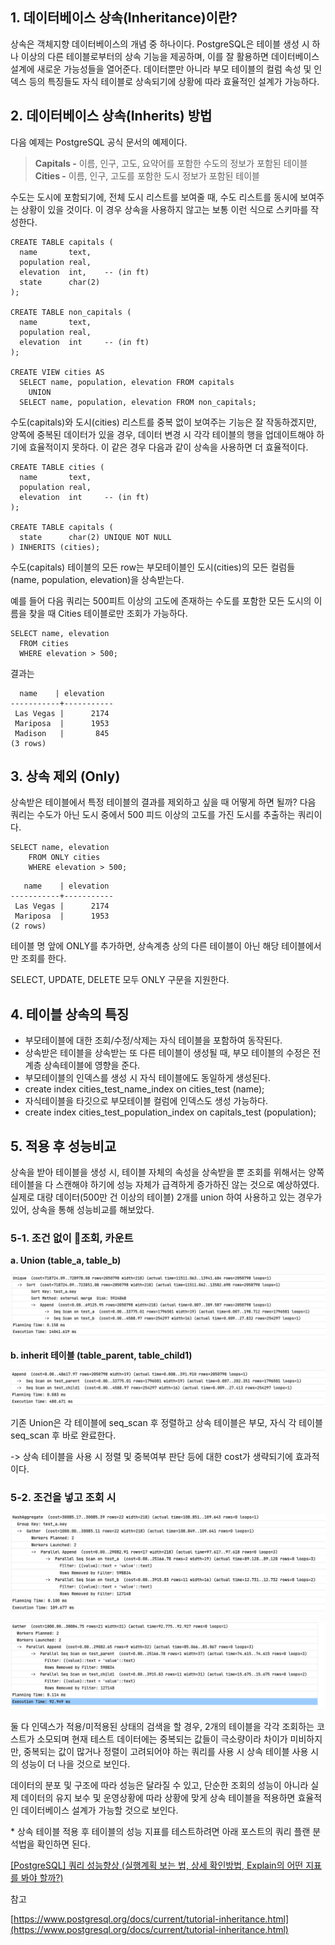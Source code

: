 ## 1\. 데이터베이스 상속(Inheritance)이란?

상속은 객체지향 데이터베이스의 개념 중 하나이다. PostgreSQL은 테이블 생성 시 하나 이상의 다른 테이블로부터의 상속 기능을 제공하며, 이를 잘 활용하면 데이터베이스 설계에 새로운 가능성들을 열어준다. 데이터뿐만 아니라 부모 테이블의 컬럼 속성 및 인덱스 등의 특징들도 자식 테이블로 상속되기에 상황에 따라 효율적인 설계가 가능하다.

## 2. 데이터베이스 상속(Inherits) 방법

다음 예제는 PostgreSQL 공식 문서의 예제이다.

> **Capitals -** 이름, 인구, 고도, 요약어를 포함한 수도의 정보가 포함된 테이블  
> **Cities -** 이름, 인구, 고도를 포함한 도시 정보가 포함된 테이블

수도는 도시에 포함되기에, 전체 도시 리스트를 보여줄 때, 수도 리스트를 동시에 보여주는 상황이 있을 것이다. 이 경우 상속을 사용하지 않고는 보통 이런 식으로 스키마를 작성한다.

```
CREATE TABLE capitals (
  name       text,
  population real,
  elevation  int,    -- (in ft)
  state      char(2)
);

CREATE TABLE non_capitals (
  name       text,
  population real,
  elevation  int     -- (in ft)
);

CREATE VIEW cities AS
  SELECT name, population, elevation FROM capitals
    UNION
  SELECT name, population, elevation FROM non_capitals;
```

수도(capitals)와 도시(cities) 리스트를 중복 없이 보여주는 기능은 잘 작동하겠지만, 양쪽에 중복된 데이터가 있을 경우, 데이터 변경 시 각각 테이블의 행을 업데이트해야 하기에 효율적이지 못하다. 이 같은 경우 다음과 같이 상속을 사용하면 더 효율적이다.

```
CREATE TABLE cities (
  name       text,
  population real,
  elevation  int     -- (in ft)
);

CREATE TABLE capitals (
  state      char(2) UNIQUE NOT NULL
) INHERITS (cities);
```

수도(capitals) 테이블의 모든 row는 부모테이블인 도시(cities)의 모든 컬럼들 (name, population, elevation)을 상속받는다.

예를 들어 다음 쿼리는 500피트 이상의 고도에 존재하는 수도를 포함한 모든 도시의 이름을 찾을 때 Cities 테이블로만 조회가 가능하다.

```
SELECT name, elevation
  FROM cities
  WHERE elevation > 500;
```

결과는 

```
  name    | elevation
-----------+-----------
 Las Vegas |      2174
 Mariposa  |      1953
 Madison   |       845
(3 rows)
```

## 3\. 상속 제외 (Only)

상속받은 테이블에서 특정 테이블의 결과를 제외하고 싶을 때 어떻게 하면 될까? 다음 쿼리는 수도가 아닌 도시 중에서 500 피드 이상의 고도를 가진 도시를 추출하는 쿼리이다.

```
SELECT name, elevation
    FROM ONLY cities
    WHERE elevation > 500;
```

```
   name    | elevation
-----------+-----------
 Las Vegas |      2174
 Mariposa  |      1953
(2 rows)
```

테이블 명 앞에 ONLY를 추가하면, 상속계층 상의 다른 테이블이 아닌 해당 테이블에서만 조회를 한다.

SELECT, UPDATE, DELETE 모두 ONLY 구문을 지원한다.

## 4\. 테이블 상속의 특징

-   부모테이블에 대한 조회/수정/삭제는 자식 테이블을 포함하여 동작된다.
-   상속받은 테이블을 상속받는 또 다른 테이블이 생성될 때, 부모 테이블의 수정은 전계층 상속테이블에 영향을 준다.
-   부모테이블의 인덱스를 생성 시 자식 테이블에도 동일하게 생성된다. 
-   create index cities\_test\_name\_index on cities\_test (name);
-   자식테이블을 타깃으로 부모테이블 컬럼에 인덱스도 생성 가능하다.
-   create index cities\_test\_population\_index on capitals\_test (population);

## 5\. 적용 후 성능비교

상속을 받아 테이블을 생성 시, 테이블 자체의 속성을 상속받을 뿐 조회를 위해서는 양쪽 테이블을 다 스캔해야 하기에 성능 자체가 급격하게 증가하진 않는 것으로 예상하였다. 실제로 대량 데이터(500만 건 이상의 테이블) 2개를 union 하여 사용하고 있는 경우가 있어, 상속을 통해 성능비교를 해보았다.

### 5-1. 조건 없이 조회, 카운트

**a. Union (table\_a, table\_b)**

<p align="center"><img src="/img/inherit.png"/></p>

**b. inherit 테이블 (table\_parent, table\_child1)**

<p align="center"><img src="/img/inherit2.png"/></p>

기존 Union은 각 테이블에 seq\_scan 후 정렬하고 상속 테이블은 부모, 자식 각 테이블 seq\_scan 후 바로 완료한다.

\-> 상속 테이블을 사용 시 정렬 및 중복여부 판단 등에 대한 cost가 생략되기에 효과적이다.

### 5-2. 조건을 넣고 조회 시

<p align="center"><img src="/img/inherit3.png"/></p>
<p align="center"><img src="/img/inherit4.png"/></p>

둘 다 인덱스가 적용/미적용된 상태의 검색을 할 경우, 2개의 테이블을 각각 조회하는 코스트가 소모되며 현재 테스트 데이터에는 중복되는 값들이 극소량이라 차이가 미비하지만, 중복되는 값이 많거나 정렬이 고려되어야 하는 쿼리를 사용 시 상속 테이블 사용 시의 성능이 더 나을 것으로 보인다.

데이터의 분포 및 구조에 따라 성능은 달라질 수 있고, 단순한 조회의 성능이 아니라 실제 데이터의 유지 보수 및 운영상황에 따라 상황에 맞게 상속 테이블을 적용하면 효율적인 데이터베이스 설계가 가능할 것으로 보인다.

\* 상속 테이블 적용 후 테이블의 성능 지표를 테스트하려면 아래 포스트의 쿼리 플랜 분석법을 확인하면 된다.


[\[PostgreSQL\] 쿼리 성능향상 (실행계획 보는 법, 상세 확인방법, Explain의 어떤 지표를 봐야 할까?)](https://github.com/junhkang/postgresql/blob/main/%EC%BF%BC%EB%A6%AC%20%EC%84%B1%EB%8A%A5%ED%96%A5%EC%83%81%20(%EC%8B%A4%ED%96%89%EA%B3%84%ED%9A%8D%20%EB%B3%B4%EB%8A%94%20%EB%B2%95%2C%20%EC%83%81%EC%84%B8%20%ED%99%95%EC%9D%B8%EB%B0%A9%EB%B2%95%2C%20Explain%EC%9D%98%20%EC%96%B4%EB%96%A4%20%EC%A7%80%ED%91%9C%EB%A5%BC%20%EB%B4%90%EC%95%BC%ED%95%A0%EA%B9%8C%3F).md)

참고

[https://www.postgresql.org/docs/current/tutorial-inheritance.html](https://www.postgresql.org/docs/current/tutorial-inheritance.html)